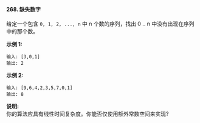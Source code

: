 #### 268. 缺失数字

给定一个包含 `0, 1, 2, ..., n` 中 n 个数的序列，找出 0 .. n 中没有出现在序列中的那个数。



**示例 1:**

```
输入: [3,0,1]
输出: 2
```

**示例 2:**

```
输入: [9,6,4,2,3,5,7,0,1]
输出: 8
```

**说明:**<br/>
你的算法应具有线性时间复杂度。你能否仅使用额外常数空间来实现?
